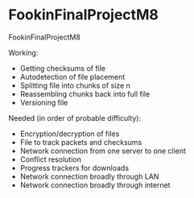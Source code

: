 # FookinFinalProjectM8
FookinFinalProjectM8



Working:
- Getting checksums of file
- Autodetection of file placement
- Splitting file into chunks of size n
- Reassembling chunks back into full file
- Versioning file

Needed (in order of probable difficulty):
- Encryption/decryption of files
- File to track packets and checksums
- Network connection from one server to one client
- Conflict resolution
- Progress trackers for downloads
- Network connection broadly through LAN
- Network connection broadly through internet 
